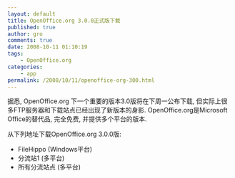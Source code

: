 ```yaml
---
layout: default
title: OpenOffice.org 3.0.0正式版下载
published: true
author: gro
comments: true
date: 2008-10-11 01:10:19
tags:
    - OpenOffice.org
categories:
    - app
permalink: /2008/10/11/openoffice-org-300.html
---
```

据悉, OpenOffice.org 下一个重要的版本3.0版将在下周一公布下载, 但实际上很多FTP服务器和下载站点已经出现了新版本的身影. OpenOffice.org是Microsoft Office的替代品, 完全免费, 并提供多个平台的版本. 

从下列地址下载OpenOffice.org 3.0.0版:

  * FileHippo (Windows平台)
  * 分流站1 (多平台)
  * 所有分流站点 (多平台)